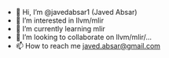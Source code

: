 - 👋 Hi, I’m @javedabsar1 (Javed Absar)
- 👀 I’m interested in llvm/mlir
- 🌱 I’m currently learning mlir
- 💞️ I’m looking to collaborate on llvm/mlir/...
- 📫 How to reach me javed.absar@gmail.com

<!---
javedabsar1/javedabsar1 is a ✨ special ✨ repository because its `README.md` (this file) appears on your GitHub profile.
You can click the Preview link to take a look at your changes.
--->

